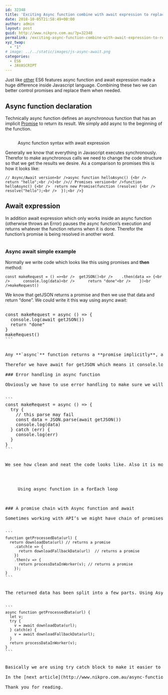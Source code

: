 ```yaml
---
id: 32348
title: 'Exciting Async function combine with await expression to replace promises in ES6: part 1'
date: 2018-10-05T21:58:49+00:00
author: admin
layout: post
guid: http://www.nikpro.com.au/?p=32348
permalink: /exciting-async-function-combine-with-await-expression-to-replace-promises-in-es6-part-1/
xyz_twap:
  - "1"
# image: ../../static/images/js-async-await.png
categories:
  - ES6
  - JAVASCRIPT
---
```

Just like [other](http://www.nikpro.com.au/javascript-es6-modern-rest-parameters-are-explained-with-examples/) ES6 features async function and await expression made a huge difference inside Javascript language. Combining these two we can better control promises and replace them when needed.

## Async function declaration

Technically async function defines an asynchronous function that has an implicit [Promise](http://www.nikpro.com.au/what-are-promises-and-how-to-use-them-in-javascript/) to return its result. We simply add async to the beginning of the function.<figure class="wp-block-image">

<img src="http://www.nikpro.com.auasyncawaitsyntaax.png" alt="" class="wp-image-32349" srcset="http://testgatsby.localasyncawaitsyntaax.png 1280w, http://testgatsby.localasyncawaitsyntaax-300x94.png 300w, http://testgatsby.localasyncawaitsyntaax-768x240.png 768w, http://testgatsby.localasyncawaitsyntaax-1024x320.png 1024w" sizes="(max-width: 1280px) 100vw, 1280px" /> <figcaption>Async function syntax with await expression</figcaption></figure> 

Generally we know that everything in Javascript executes synchronously. Therefor to make asynchronous calls we need to change the code structure so that we get the results we desire. As a comparison to promises this is how it looks like:


```
// Async/Await version<br />async function helloAsync() {<br />  return "hello";<br />}<br />// Promises version<br />function helloAsync() {<br />  return new Promise(function (resolve) {<br />    resolve("hello");<br />  });<br />}
```


## Await expression

In addition await expression which only works inside an async function (otherwise throws an Error) pauses the async function&#8217;s execution and returns whatever the function returns when it is done. Therefor the function&#8217;s promise is being resolved in another word.<figure class="wp-block-image">

<img src="http://www.nikpro.com.auasync-javascript.jpg" alt="" class="wp-image-32351" srcset="http://testgatsby.localasync-javascript.jpg 1050w, http://testgatsby.localasync-javascript-300x103.jpg 300w, http://testgatsby.localasync-javascript-768x263.jpg 768w, http://testgatsby.localasync-javascript-1024x351.jpg 1024w" sizes="(max-width: 1050px) 100vw, 1050px" /> </figure> 

### Async await simple example

Normally we write code which looks like this using promises and **then** method:


```
const makeRequest = () =><br />  getJSON()<br />    .then(data => {<br />      console.log(data)<br />      return "done"<br />    })<br />makeRequest()
```


We know that getJSON returns a promise and then we use that data and return &#8220;done&#8221;. We could write it this way using async await:

<pre class="wp-block-preformatted"><br />const makeRequest = async () => {<br />  console.log(await getJSON())<br />  return "done"<br />}<br />makeRequest()
```


Any **`async`** function returns a **promise implicitly**, and the **resolve value of the promise will be whatever you `return` from the function** (which is the string `"done"` in this case).

Therefor we have await for getJSON which means it console.log waits until getJSON resolves its promise and returns its value.

### Error handling in async function

Obviously we have to use error handling to make sure we will catch unwanted results and errors. One of the best ways is to put the code in the old try and catch block:


```
const makeRequest = async () => {<br />  try {<br />    // this parse may fail<br />    const data = JSON.parse(await getJSON())<br />    console.log(data)<br />  } catch (err) {<br />    console.log(err)<br />  }<br />}
```


We see how clean and neat the code looks like. Also it is more maintainable and easy to understand.<figure class="wp-block-image">

<img src="http://www.nikpro.com.auasync-await-foreach.png" alt="" class="wp-image-32352" srcset="http://testgatsby.localasync-await-foreach.png 1068w, http://testgatsby.localasync-await-foreach-300x129.png 300w, http://testgatsby.localasync-await-foreach-768x329.png 768w, http://testgatsby.localasync-await-foreach-1024x439.png 1024w" sizes="(max-width: 1068px) 100vw, 1068px" /> <figcaption>Using async function in a forEach loop</figcaption></figure> 

### A promise chain with Async function and await

Sometimes working with API&#8217;s we might have chain of promises. Imagine <a href="https://developer.mozilla.org/en-US/docs/Web/JavaScript/Reference/Statements/async_function" target="_blank" rel="noopener noreferrer">this code</a>:


```
<code>function getProcessedData(url) {
  return downloadData(url) // returns a promise
    .catch(e => {
      return downloadFallbackData(url)  // returns a promise
    })
    .then(v => {
      return processDataInWorker(v); // returns a promise
    });
}</code>
```


The returned data has been split into a few parts. Using Async function and its await expression we could change the code to below:


```
<code>async function getProcessedData(url) {
  let v;
  try {
    v = await downloadData(url); 
  } catch(e) {
    v = await downloadFallbackData(url);
  }
  return processDataInWorker(v);
}</code>
```


Basically we are using try catch block to make it easier to manage. The important note here is the return value of async function does not have await on it because it implicitly wrapped in Promise.Resolve.

In the [next article](http://www.nikpro.com.au/async-function-and-await-expression-combine-with-promise-all-explained-part-2/) I will demonstrate this subject with more advanced examples.

Thank you for reading.